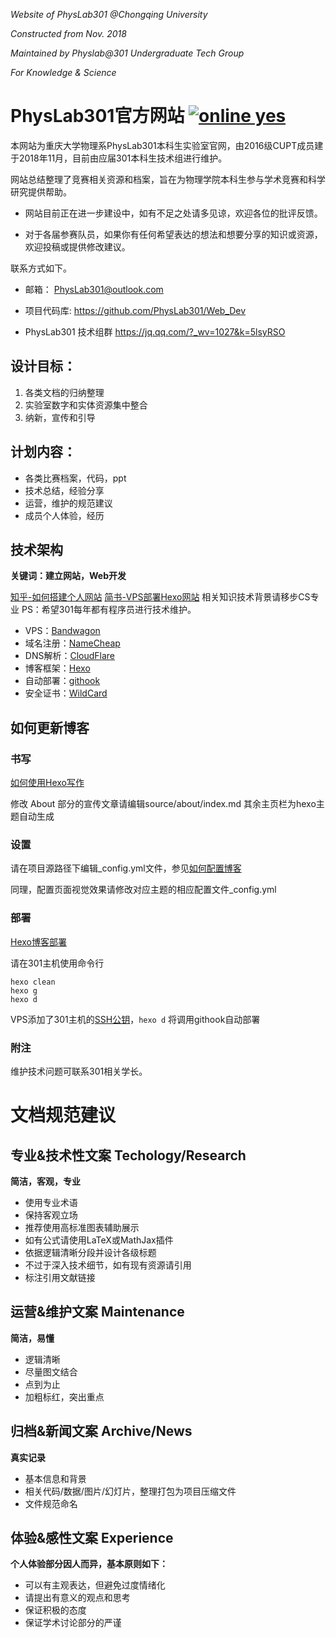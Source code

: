 *Website of PhysLab301 @Chongqing University*

*Constructed from Nov. 2018*

*Maintained by Physlab@301 Undergraduate Tech Group*

*For Knowledge & Science*


# PhysLab301官方网站 [![online yes](https://img.shields.io/badge/online-yes-brightgreen)](https://www.physlab.science/)

本网站为重庆大学物理系PhysLab301本科生实验室官网，由2016级CUPT成员建于2018年11月，目前由应届301本科生技术组进行维护。

网站总结整理了竞赛相关资源和档案，旨在为物理学院本科生参与学术竞赛和科学研究提供帮助。

- 网站目前正在进一步建设中，如有不足之处请多见谅，欢迎各位的批评反馈。

- 对于各届参赛队员，如果你有任何希望表达的想法和想要分享的知识或资源，欢迎投稿或提供修改建议。

联系方式如下。

- 邮箱： PhysLab301@outlook.com

- 项目代码库:  https://github.com/PhysLab301/Web_Dev

- PhysLab301 技术组群 https://jq.qq.com/?_wv=1027&k=5lsyRSO

## 设计目标：
1. 各类文档的归纳整理
2. 实验室数字和实体资源集中整合
3. 纳新，宣传和引导

## 计划内容：
- 各类比赛档案，代码，ppt
- 技术总结，经验分享
- 运营，维护的规范建议
- 成员个人体验，经历

## 技术架构

**关键词：建立网站，Web开发**

[知乎-如何搭建个人网站](https://www.zhihu.com/question/19774219)
[简书-VPS部署Hexo网站](https://www.jianshu.com/p/5cf20649f328)
相关知识技术背景请移步CS专业
PS：希望301每年都有程序员进行技术维护。

- VPS：[Bandwagon](https://bandwagonhost.com)
- 域名注册：[NameCheap](https://www.namecheap.com/)
- DNS解析：[CloudFlare](https://www.dnspod.cn/)
- 博客框架：[Hexo](https://hexo.io/zh-cn/)
- 自动部署：[githook](https://git-scm.com/)
- 安全证书：[WildCard](https://letsencrypt.org/)
  
## 如何更新博客

### 书写
[如何使用Hexo写作](https://hexo.io/zh-cn/docs/writing)

修改 About 部分的宣传文章请编辑source/about/index.md
其余主页栏为hexo主题自动生成

### 设置
请在项目源路径下编辑_config.yml文件，参见[如何配置博客](https://hexo.io/zh-cn/docs/configuration)

同理，配置页面视觉效果请修改对应主题的相应配置文件_config.yml

### 部署
[Hexo博客部署](https://hexo.io/zh-cn/docs/deployment.html)

请在301主机使用命令行
```
hexo clean
hexo g
hexo d
```
VPS添加了301主机的[SSH公钥](http://www.ruanyifeng.com/blog/2011/12/ssh_remote_login.html)，`hexo d` 
将调用githook自动部署

### 附注
维护技术问题可联系301相关学长。

# 文档规范建议

## 专业&技术性文案 Techology/Research

**简洁，客观，专业**

- 使用专业术语
- 保持客观立场
- 推荐使用高标准图表辅助展示
- 如有公式请使用LaTeX或MathJax插件
- 依据逻辑清晰分段并设计各级标题
- 不过于深入技术细节，如有现有资源请引用
- 标注引用文献链接

## 运营&维护文案 Maintenance

**简洁，易懂**

- 逻辑清晰
- 尽量图文结合
- 点到为止
- 加粗标红，突出重点


## 归档&新闻文案 Archive/News

**真实记录**

- 基本信息和背景
- 相关代码/数据/图片/幻灯片，整理打包为项目压缩文件
- 文件规范命名

## 体验&感性文案 Experience

**个人体验部分因人而异，基本原则如下：**

- 可以有主观表达，但避免过度情绪化
- 请提出有意义的观点和思考
- 保证积极的态度
- 保证学术讨论部分的严谨




